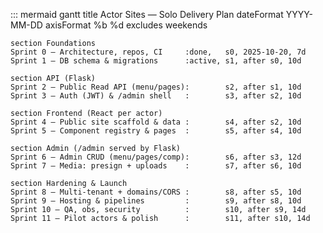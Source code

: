 ::: mermaid
gantt
    title Actor Sites — Solo Delivery Plan
    dateFormat  YYYY-MM-DD
    axisFormat  %b %d
    excludes    weekends

    section Foundations
    Sprint 0 — Architecture, repos, CI     :done,   s0, 2025-10-20, 7d
    Sprint 1 — DB schema & migrations      :active, s1, after s0, 10d

    section API (Flask)
    Sprint 2 — Public Read API (menu/pages):        s2, after s1, 10d
    Sprint 3 — Auth (JWT) & /admin shell   :        s3, after s2, 10d

    section Frontend (React per actor)
    Sprint 4 — Public site scaffold & data :        s4, after s2, 10d
    Sprint 5 — Component registry & pages  :        s5, after s4, 10d

    section Admin (/admin served by Flask)
    Sprint 6 — Admin CRUD (menu/pages/comp):        s6, after s3, 12d
    Sprint 7 — Media: presign + uploads    :        s7, after s6, 10d

    section Hardening & Launch
    Sprint 8 — Multi-tenant + domains/CORS :        s8, after s5, 10d
    Sprint 9 — Hosting & pipelines         :        s9, after s8, 10d
    Sprint 10 — QA, obs, security          :        s10, after s9, 14d
    Sprint 11 — Pilot actors & polish      :        s11, after s10, 14d
